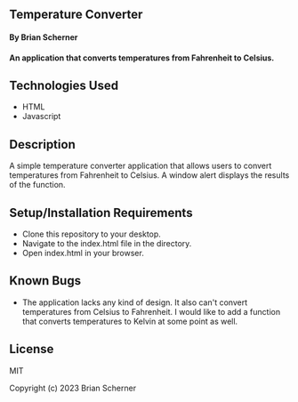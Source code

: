## Temperature Converter

#### By Brian Scherner

#### An application that converts temperatures from Fahrenheit to Celsius.

## Technologies Used

* HTML
* Javascript

## Description

A simple temperature converter application that allows users to convert temperatures from Fahrenheit to Celsius. A window alert displays the results of the function.

## Setup/Installation Requirements

* Clone this repository to your desktop.
* Navigate to the index.html file in the directory.
* Open index.html in your browser.

## Known Bugs

* The application lacks any kind of design. It also can't convert temperatures from Celsius to Fahrenheit. I would like to add a function that converts temperatures to Kelvin at some point as well.

## License

MIT

Copyright (c) 2023 Brian Scherner